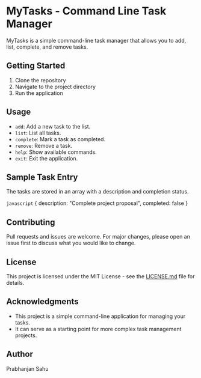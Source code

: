 # MyTasks - Command Line Task Manager

MyTasks is a simple command-line task manager that allows you to add, list, complete, and remove tasks.

## Getting Started

1. Clone the repository
2. Navigate to the project directory
3. Run the application

## Usage

- `add`: Add a new task to the list.
- `list`: List all tasks.
- `complete`: Mark a task as completed.
- `remove`: Remove a task.
- `help`: Show available commands.
- `exit`: Exit the application.

## Sample Task Entry

The tasks are stored in an array with a description and completion status.

```javascript```
{ description: "Complete project proposal", completed: false }

## Contributing

Pull requests and issues are welcome. For major changes, please open an issue first to discuss what you would like to change.

## License

This project is licensed under the MIT License - see the [LICENSE.md](LICENSE.md) file for details.

## Acknowledgments

- This project is a simple command-line application for managing your tasks.
- It can serve as a starting point for more complex task management projects.

## Author

Prabhanjan Sahu
